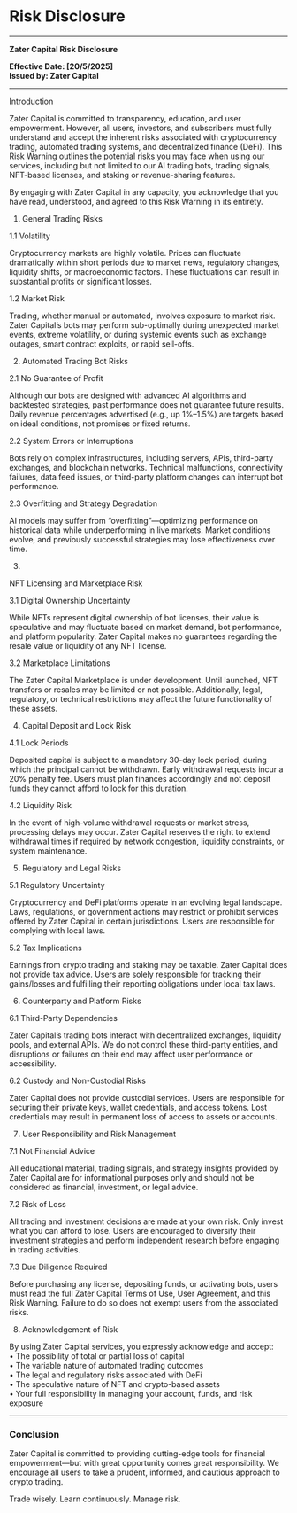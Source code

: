 # Risk Disclosure

***

**Zater Capital Risk Disclosure**

**Effective Date: \[20/5/2025]**\
**Issued by: Zater Capital**

***

Introduction

Zater Capital is committed to transparency, education, and user empowerment. However, all users, investors, and subscribers must fully understand and accept the inherent risks associated with cryptocurrency trading, automated trading systems, and decentralized finance (DeFi). This Risk Warning outlines the potential risks you may face when using our services, including but not limited to our AI trading bots, trading signals, NFT-based licenses, and staking or revenue-sharing features.

By engaging with Zater Capital in any capacity, you acknowledge that you have read, understood, and agreed to this Risk Warning in its entirety.



1. General Trading Risks

1.1 Volatility

Cryptocurrency markets are highly volatile. Prices can fluctuate dramatically within short periods due to market news, regulatory changes, liquidity shifts, or macroeconomic factors. These fluctuations can result in substantial profits or significant losses.

1.2 Market Risk

Trading, whether manual or automated, involves exposure to market risk. Zater Capital’s bots may perform sub-optimally during unexpected market events, extreme volatility, or during systemic events such as exchange outages, smart contract exploits, or rapid sell-offs.



2. Automated Trading Bot Risks

2.1 No Guarantee of Profit

Although our bots are designed with advanced AI algorithms and backtested strategies, past performance does not guarantee future results. Daily revenue percentages advertised (e.g., up 1%–1.5%) are targets based on ideal conditions, not promises or fixed returns.

2.2 System Errors or Interruptions

Bots rely on complex infrastructures, including servers, APIs, third-party exchanges, and blockchain networks. Technical malfunctions, connectivity failures, data feed issues, or third-party platform changes can interrupt bot performance.

2.3 Overfitting and Strategy Degradation

AI models may suffer from “overfitting”—optimizing performance on historical data while underperforming in live markets. Market conditions evolve, and previously successful strategies may lose effectiveness over time.



3.

NFT Licensing and Marketplace Risk

3.1 Digital Ownership Uncertainty

While NFTs represent digital ownership of bot licenses, their value is speculative and may fluctuate based on market demand, bot performance, and platform popularity. Zater Capital makes no guarantees regarding the resale value or liquidity of any NFT license.

3.2 Marketplace Limitations

The Zater Capital Marketplace is under development. Until launched, NFT transfers or resales may be limited or not possible. Additionally, legal, regulatory, or technical restrictions may affect the future functionality of these assets.



4. Capital Deposit and Lock Risk

4.1 Lock Periods

Deposited capital is subject to a mandatory 30-day lock period, during which the principal cannot be withdrawn. Early withdrawal requests incur a 20% penalty fee. Users must plan finances accordingly and not deposit funds they cannot afford to lock for this duration.

4.2 Liquidity Risk

In the event of high-volume withdrawal requests or market stress, processing delays may occur. Zater Capital reserves the right to extend withdrawal times if required by network congestion, liquidity constraints, or system maintenance.



5. Regulatory and Legal Risks

5.1 Regulatory Uncertainty

Cryptocurrency and DeFi platforms operate in an evolving legal landscape. Laws, regulations, or government actions may restrict or prohibit services offered by Zater Capital in certain jurisdictions. Users are responsible for complying with local laws.

5.2 Tax Implications

Earnings from crypto trading and staking may be taxable. Zater Capital does not provide tax advice. Users are solely responsible for tracking their gains/losses and fulfilling their reporting obligations under local tax laws.



6. Counterparty and Platform Risks

6.1 Third-Party Dependencies

Zater Capital’s trading bots interact with decentralized exchanges, liquidity pools, and external APIs. We do not control these third-party entities, and disruptions or failures on their end may affect user performance or accessibility.

6.2 Custody and Non-Custodial Risks

Zater Capital does not provide custodial services. Users are responsible for securing their private keys, wallet credentials, and access tokens. Lost credentials may result in permanent loss of access to assets or accounts.



7. User Responsibility and Risk Management

7.1 Not Financial Advice

All educational material, trading signals, and strategy insights provided by Zater Capital are for informational purposes only and should not be considered as financial, investment, or legal advice.

7.2 Risk of Loss

All trading and investment decisions are made at your own risk. Only invest what you can afford to lose. Users are encouraged to diversify their investment strategies and perform independent research before engaging in trading activities.

7.3 Due Diligence Required

Before purchasing any license, depositing funds, or activating bots, users must read the full Zater Capital Terms of Use, User Agreement, and this Risk Warning. Failure to do so does not exempt users from the associated risks.



8. Acknowledgement of Risk

By using Zater Capital services, you expressly acknowledge and accept:\
• The possibility of total or partial loss of capital\
• The variable nature of automated trading outcomes\
• The legal and regulatory risks associated with DeFi\
• The speculative nature of NFT and crypto-based assets\
• Your full responsibility in managing your account, funds, and risk exposure

***

### Conclusion

Zater Capital is committed to providing cutting-edge tools for financial empowerment—but with great opportunity comes great responsibility. We encourage all users to take a prudent, informed, and cautious approach to crypto trading.

Trade wisely. Learn continuously. Manage risk.
